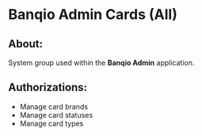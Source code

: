 # Banqio Admin Cards (All)

## About:

System group used within the **Banqio Admin** application.

## Authorizations:

- Manage card brands
- Manage card statuses
- Manage card types